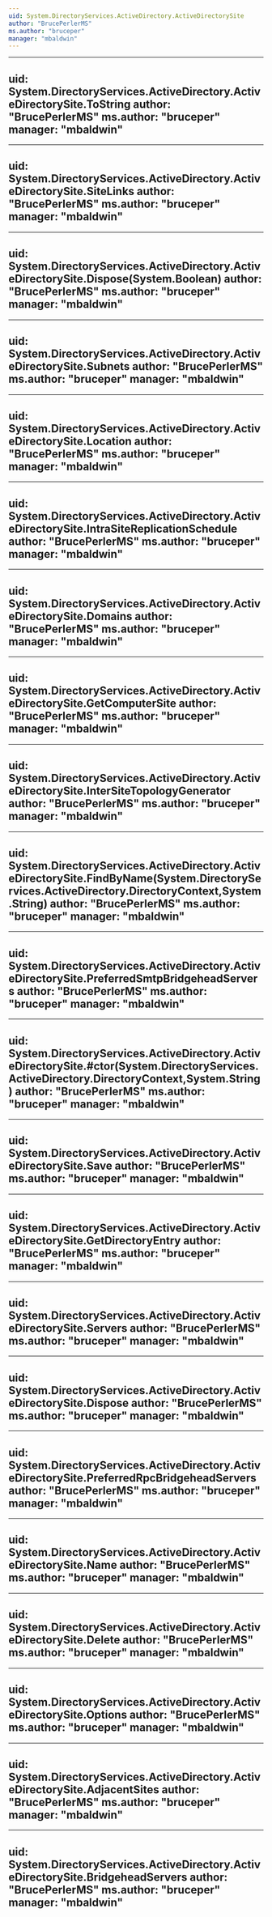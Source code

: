 ```yaml
---
uid: System.DirectoryServices.ActiveDirectory.ActiveDirectorySite
author: "BrucePerlerMS"
ms.author: "bruceper"
manager: "mbaldwin"
---
```


---
uid: System.DirectoryServices.ActiveDirectory.ActiveDirectorySite.ToString
author: "BrucePerlerMS"
ms.author: "bruceper"
manager: "mbaldwin"
---

---
uid: System.DirectoryServices.ActiveDirectory.ActiveDirectorySite.SiteLinks
author: "BrucePerlerMS"
ms.author: "bruceper"
manager: "mbaldwin"
---

---
uid: System.DirectoryServices.ActiveDirectory.ActiveDirectorySite.Dispose(System.Boolean)
author: "BrucePerlerMS"
ms.author: "bruceper"
manager: "mbaldwin"
---

---
uid: System.DirectoryServices.ActiveDirectory.ActiveDirectorySite.Subnets
author: "BrucePerlerMS"
ms.author: "bruceper"
manager: "mbaldwin"
---

---
uid: System.DirectoryServices.ActiveDirectory.ActiveDirectorySite.Location
author: "BrucePerlerMS"
ms.author: "bruceper"
manager: "mbaldwin"
---

---
uid: System.DirectoryServices.ActiveDirectory.ActiveDirectorySite.IntraSiteReplicationSchedule
author: "BrucePerlerMS"
ms.author: "bruceper"
manager: "mbaldwin"
---

---
uid: System.DirectoryServices.ActiveDirectory.ActiveDirectorySite.Domains
author: "BrucePerlerMS"
ms.author: "bruceper"
manager: "mbaldwin"
---

---
uid: System.DirectoryServices.ActiveDirectory.ActiveDirectorySite.GetComputerSite
author: "BrucePerlerMS"
ms.author: "bruceper"
manager: "mbaldwin"
---

---
uid: System.DirectoryServices.ActiveDirectory.ActiveDirectorySite.InterSiteTopologyGenerator
author: "BrucePerlerMS"
ms.author: "bruceper"
manager: "mbaldwin"
---

---
uid: System.DirectoryServices.ActiveDirectory.ActiveDirectorySite.FindByName(System.DirectoryServices.ActiveDirectory.DirectoryContext,System.String)
author: "BrucePerlerMS"
ms.author: "bruceper"
manager: "mbaldwin"
---

---
uid: System.DirectoryServices.ActiveDirectory.ActiveDirectorySite.PreferredSmtpBridgeheadServers
author: "BrucePerlerMS"
ms.author: "bruceper"
manager: "mbaldwin"
---

---
uid: System.DirectoryServices.ActiveDirectory.ActiveDirectorySite.#ctor(System.DirectoryServices.ActiveDirectory.DirectoryContext,System.String)
author: "BrucePerlerMS"
ms.author: "bruceper"
manager: "mbaldwin"
---

---
uid: System.DirectoryServices.ActiveDirectory.ActiveDirectorySite.Save
author: "BrucePerlerMS"
ms.author: "bruceper"
manager: "mbaldwin"
---

---
uid: System.DirectoryServices.ActiveDirectory.ActiveDirectorySite.GetDirectoryEntry
author: "BrucePerlerMS"
ms.author: "bruceper"
manager: "mbaldwin"
---

---
uid: System.DirectoryServices.ActiveDirectory.ActiveDirectorySite.Servers
author: "BrucePerlerMS"
ms.author: "bruceper"
manager: "mbaldwin"
---

---
uid: System.DirectoryServices.ActiveDirectory.ActiveDirectorySite.Dispose
author: "BrucePerlerMS"
ms.author: "bruceper"
manager: "mbaldwin"
---

---
uid: System.DirectoryServices.ActiveDirectory.ActiveDirectorySite.PreferredRpcBridgeheadServers
author: "BrucePerlerMS"
ms.author: "bruceper"
manager: "mbaldwin"
---

---
uid: System.DirectoryServices.ActiveDirectory.ActiveDirectorySite.Name
author: "BrucePerlerMS"
ms.author: "bruceper"
manager: "mbaldwin"
---

---
uid: System.DirectoryServices.ActiveDirectory.ActiveDirectorySite.Delete
author: "BrucePerlerMS"
ms.author: "bruceper"
manager: "mbaldwin"
---

---
uid: System.DirectoryServices.ActiveDirectory.ActiveDirectorySite.Options
author: "BrucePerlerMS"
ms.author: "bruceper"
manager: "mbaldwin"
---

---
uid: System.DirectoryServices.ActiveDirectory.ActiveDirectorySite.AdjacentSites
author: "BrucePerlerMS"
ms.author: "bruceper"
manager: "mbaldwin"
---

---
uid: System.DirectoryServices.ActiveDirectory.ActiveDirectorySite.BridgeheadServers
author: "BrucePerlerMS"
ms.author: "bruceper"
manager: "mbaldwin"
---
